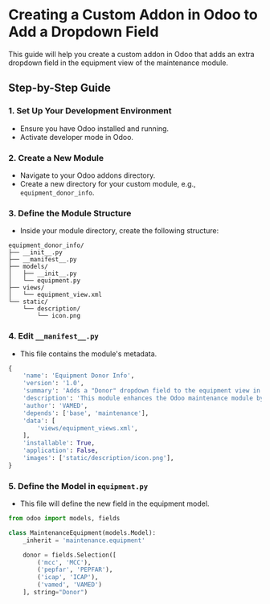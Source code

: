 # Creating a Custom Addon in Odoo to Add a Dropdown Field

This guide will help you create a custom addon in Odoo that adds an extra dropdown field in the equipment view of the maintenance module.

## Step-by-Step Guide

### 1. Set Up Your Development Environment
- Ensure you have Odoo installed and running.
- Activate developer mode in Odoo.

### 2. Create a New Module
- Navigate to your Odoo addons directory.
- Create a new directory for your custom module, e.g., `equipment_donor_info`.

### 3. Define the Module Structure
- Inside your module directory, create the following structure:
```
equipment_donor_info/
├── __init__.py
├── __manifest__.py
├── models/
│   ├── __init__.py
│   └── equipment.py
├── views/
│   └── equipment_view.xml
└── static/
    └── description/
        └── icon.png
```

### 4. Edit `__manifest__.py`
- This file contains the module's metadata.
```python
{
    'name': 'Equipment Donor Info',
    'version': '1.0',
    'summary': 'Adds a "Donor" dropdown field to the equipment view in the maintenance module',
    'description': 'This module enhances the Odoo maintenance module by adding a "Donor" dropdown field to the equipment view. This new field allows users to specify the organization that donated each piece of equipment.',
    'author': 'VAMED',
    'depends': ['base', 'maintenance'],
    'data': [
        'views/equipment_views.xml',
    ],
    'installable': True,
    'application': False,
    'images': ['static/description/icon.png'],
}
```

### 5. Define the Model in `equipment.py`
- This file will define the new field in the equipment model.
```python
from odoo import models, fields

class MaintenanceEquipment(models.Model):
    _inherit = 'maintenance.equipment'

    donor = fields.Selection([
        ('mcc', 'MCC'),
        ('pepfar', 'PEPFAR'),
        ('icap', 'ICAP'),
        ('vamed', 'VAMED')
    ], string="Donor")
```

